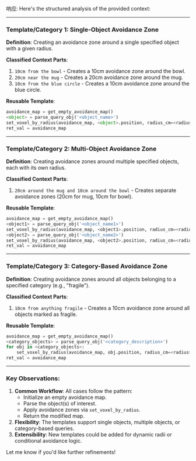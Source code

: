 响应: Here's the structured analysis of the provided context:

---

### **Template/Category 1: Single-Object Avoidance Zone**

**Definition**: Creating an avoidance zone around a single specified object with a given radius.

**Classified Context Parts**:

1. `10cm from the bowl` - Creates a 10cm avoidance zone around the bowl.
2. `20cm near the mug` - Creates a 20cm avoidance zone around the mug.
3. `10cm from the blue circle` - Creates a 10cm avoidance zone around the blue circle.

**Reusable Template**:

```python
avoidance_map = get_empty_avoidance_map()
<object> = parse_query_obj('<object_name>')
set_voxel_by_radius(avoidance_map, <object>.position, radius_cm=<radius>, value=1)
ret_val = avoidance_map
```

---

### **Template/Category 2: Multi-Object Avoidance Zone**

**Definition**: Creating avoidance zones around multiple specified objects, each with its own radius.

**Classified Context Parts**:

1. `20cm around the mug and 10cm around the bowl` - Creates separate avoidance zones (20cm for mug, 10cm for bowl).

**Reusable Template**:

```python
avoidance_map = get_empty_avoidance_map()
<object1> = parse_query_obj('<object_name1>')
set_voxel_by_radius(avoidance_map, <object1>.position, radius_cm=<radius1>, value=1)
<object2> = parse_query_obj('<object_name2>')
set_voxel_by_radius(avoidance_map, <object2>.position, radius_cm=<radius2>, value=1)
ret_val = avoidance_map
```

---

### **Template/Category 3: Category-Based Avoidance Zone**

**Definition**: Creating avoidance zones around all objects belonging to a specified category (e.g., "fragile").

**Classified Context Parts**:

1. `10cm from anything fragile` - Creates a 10cm avoidance zone around all objects marked as fragile.

**Reusable Template**:

```python
avoidance_map = get_empty_avoidance_map()
<category_objects> = parse_query_obj('<category_description>')
for obj in <category_objects>:
    set_voxel_by_radius(avoidance_map, obj.position, radius_cm=<radius>, value=1)
ret_val = avoidance_map
```

---

### **Key Observations**:

1. **Common Workflow**: All cases follow the pattern:
   - Initialize an empty avoidance map.
   - Parse the object(s) of interest.
   - Apply avoidance zones via `set_voxel_by_radius`.
   - Return the modified map.
2. **Flexibility**: The templates support single objects, multiple objects, or category-based queries.
3. **Extensibility**: New templates could be added for dynamic radii or conditional avoidance logic.

Let me know if you'd like further refinements!
